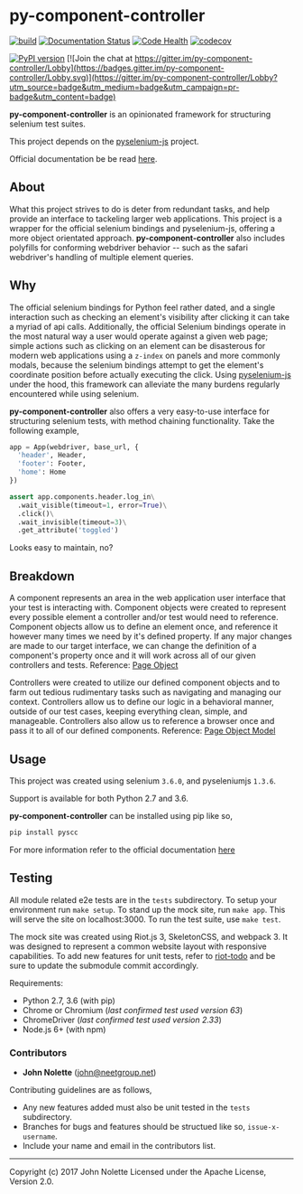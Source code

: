 # py-component-controller

[![build](https://travis-ci.org/neetjn/py-component-controller.svg?branch=master)](https://travis-ci.org/neetjn/py-component-controller)
[![Documentation Status](https://readthedocs.org/projects/py-component-controller/badge/?version=latest)](http://py-component-controller.readthedocs.io/en/latest/?badge=latest)
[![Code Health](https://landscape.io/github/neetjn/py-component-controller/master/landscape.svg?style=flat)](https://landscape.io/github/neetjn/py-component-controller/master)
[![codecov](https://codecov.io/gh/neetjn/py-component-controller/branch/master/graph/badge.svg)](https://codecov.io/gh/neetjn/py-component-controller)

[![PyPI version](https://badge.fury.io/py/pyscc.svg)](https://badge.fury.io/py/pyscc)
[![Join the chat at https://gitter.im/py-component-controller/Lobby](https://badges.gitter.im/py-component-controller/Lobby.svg)](https://gitter.im/py-component-controller/Lobby?utm_source=badge&utm_medium=badge&utm_campaign=pr-badge&utm_content=badge)

**py-component-controller** is an opinionated framework for structuring selenium test suites.

This project depends on the [pyselenium-js](https://github.com/neetjn/pyselenium-js) project.

Official documentation be be read [here](http://py-component-controller.readthedocs.io).

## About

What this project strives to do is deter from redundant tasks, and help provide an interface to tackeling larger web applications. This project is a wrapper for the official selenium bindings and pyselenium-js, offering a more object orientated approach. **py-component-controller** also includes polyfills for conforming webdriver behavior -- such as the safari webdriver's handling of multiple element queries.

## Why

The official selenium bindings for Python feel rather dated, and a single interaction such as checking an element's visibility after clicking it can take a myriad of api calls. Additionally, the official Selenium bindings operate in the most natural way a user would operate against a given web page; simple actions such as clicking on an element can be disasterous for modern web applications using a `z-index` on panels and more commonly modals, because the selenium bindings attempt to get the element's coordinate position before actually executing the click. Using [pyselenium-js](https://github.com/neetjn/pyselenium-js) under the hood, this framework can alleviate the many burdens regularly encountered while using selenium.

**py-component-controller** also offers a very easy-to-use interface for structuring selenium tests, with method chaining functionality. Take the following example,

```python
app = App(webdriver, base_url, {
  'header', Header,
  'footer': Footer,
  'home': Home
})

assert app.components.header.log_in\
  .wait_visible(timeout=1, error=True)\
  .click()\
  .wait_invisible(timeout=3)\
  .get_attribute('toggled')
```
Looks easy to maintain, no?

## Breakdown

A component represents an area in the web application user interface that your test is interacting with. Component objects were created to represent every possible element a controller and/or test would need to reference. Component objects allow us to define an element once, and reference it however many times we need by it's defined property. If any major changes are made to our target interface, we can change the definition of a component's property once and it will work across all of our given controllers and tests. Reference: [Page Object](http://selenium-python.readthedocs.io/page-objects.html)

Controllers were created to utilize our defined component objects and to farm out tedious rudimentary tasks such as navigating and managing our context. Controllers allow us to define our logic in a behavioral manner, outside of our test cases, keeping everything clean, simple, and manageable. Controllers also allow us to reference a browser once and pass it to all of our defined components. Reference: [Page Object Model](http://www.guru99.com/page-object-model-pom-page-factory-in-selenium-ultimate-guide.html)

## Usage

This project was created using selenium `3.6.0`, and pyseleniumjs `1.3.6`.

Support is available for both Python 2.7 and 3.6.

**py-component-controller** can be installed using pip like so,

```sh
pip install pyscc
```

For more information refer to the official documentation [here](http://py-component-controller.readthedocs.io)

## Testing

All module related e2e tests are in the `tests` subdirectory. To setup your environment run `make setup`. To stand up the mock site, run `make app`. This will serve the site on localhost:3000. To run the test suite, use `make test`.

The mock site was created using Riot.js 3, SkeletonCSS, and webpack 3. It was designed to represent a common website layout with responsive capabilities. To add new features for unit tests, refer to [riot-todo](https://github.com/neetjn/riot-todo) and be sure to update the submodule commit accordingly.

Requirements:
* Python 2.7, 3.6 (with pip)
* Chrome or Chromium (*last confirmed test used version 63*)
* ChromeDriver (*last confirmed test used version 2.33*)
* Node.js 6+ (with npm)

### Contributors

* **John Nolette** (john@neetgroup.net)

Contributing guidelines are as follows,

* Any new features added must also be unit tested in the `tests` subdirectory.
* Branches for bugs and features should be structued like so, `issue-x-username`.
* Include your name and email in the contributors list.

---
Copyright (c) 2017 John Nolette Licensed under the Apache License, Version 2.0.
